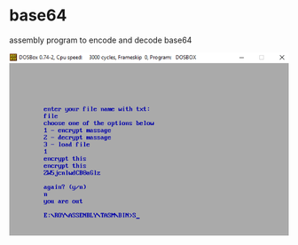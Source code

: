 # base64
assembly program to encode and decode base64

![alt text](https://github.com/bady0059/base64/blob/main/photos/program.png?raw=true)

